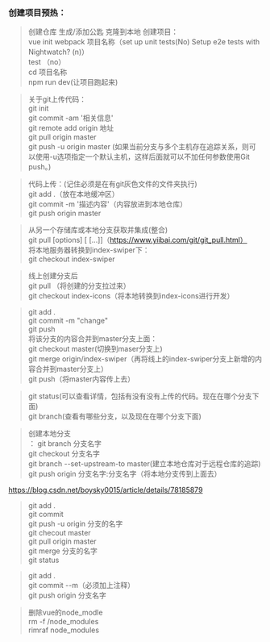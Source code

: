 ﻿### 创建项目预热：

> 创建仓库 生成/添加公匙 克隆到本地
创建项目：<br/>
vue init webpack 项目名称（set up unit tests(No) Setup e2e tests with Nightwatch? (n)）<br/>
test （no）<br/>
cd 项目名称<br/>
npm run dev(让项目跑起来)<br/>

> 关于git上传代码：<br/>
git init <br/>
git commit -am '相关信息'<br/>
git remote add origin 地址<br/>
git pull origin master<br/>
git push -u origin master  (如果当前分支与多个主机存在追踪关系，则可以使用-u选项指定一个默认主机，这样后面就可以不加任何参数使用Git push。)<br/>

> 代码上传：(记住必须是在有git灰色文件的文件夹执行)<br/>
git add .（放在本地缓冲区）<br/>
git commit -m '描述内容'（内容放进到本地仓库）<br/>
git push origin master<br/>

> 从另一个存储库或本地分支获取并集成(整合)<br/>
git pull [options] [<repository> [<refspec>…]]（https://www.yiibai.com/git/git_pull.html）<br/>
将本地服务器转换到index-swiper下：<br/>
git checkout index-swiper<br/>

> 线上创建分支后<br/>
git pull （将创建的分支拉过来）<br/>
git checkout index-icons（将本地转换到index-icons进行开发）<br/>

> git  add  .<br/>
git commit -m "change"<br/>
git push<br/>
将该分支的内容合并到master分支上面：<br/>
git checkout master(切换到maser分支上)<br/>
 git merge origin/index-swiper（再将线上的index-swiper分支上新增的内容合并到master分支上）<br/>
git push（将master内容传上去）<br/>


> git status(可以查看详情，包括有没有没有上传的代码。现在在哪个分支下面)<br/>
git branch(查看有哪些分支，以及现在在哪个分支下面)<br/>


> 创建本地分支<br/>：
git branch 分支名字<br/>
git checkout 分支名字<br/>
git branch --set-upstream-to master(建立本地仓库对于远程仓库的追踪)<br/>
git push origin 分支名字:分支名字（将本地分支传到上面去）<br/>

https://blog.csdn.net/boysky0015/article/details/78185879<br/>
> git add .<br/>
git commit <br/>
git push -u origin 分支的名字<br/>
git checout master<br/>
git pull origin master<br/>
git merge 分支的名字<br/>
git status<br/>

> git add .<br/>
git commit --m（必须加上注释）<br/>
git push origin 分支名字<br/>

> 删除vue的node_modle<br/>
rm -f /node_modules<br/>
rimraf node_modules<br/>


